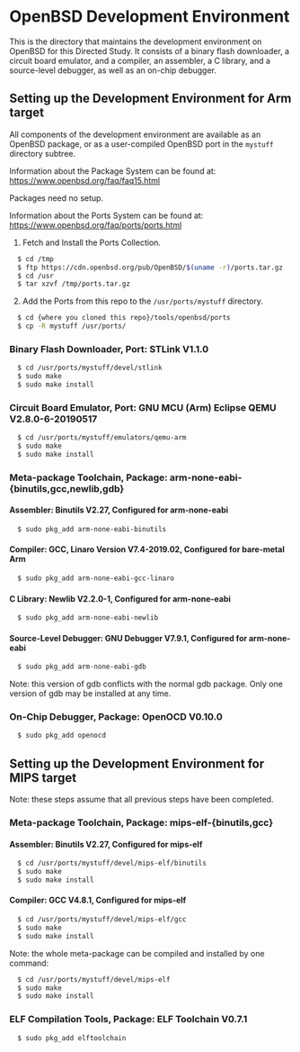 # OpenBSD Development Environment

This is the directory that maintains the development environment on OpenBSD
for this Directed Study.
It consists of a binary flash downloader, a circuit board emulator, and
a compiler, an assembler, a C library, and a source-level debugger,
as well as an on-chip debugger.

## Setting up the Development Environment for Arm target

All components of the development environment are available as an OpenBSD
package, or as a user-compiled OpenBSD port in the `mystuff` directory subtree.

Information about the Package System can be found at:
https://www.openbsd.org/faq/faq15.html

Packages need no setup.

Information about the Ports System can be found at: 
https://www.openbsd.org/faq/ports/ports.html

1. Fetch and Install the Ports Collection.
  ```sh
    $ cd /tmp
    $ ftp https://cdn.openbsd.org/pub/OpenBSD/$(uname -r)/ports.tar.gz
    $ cd /usr
    $ tar xzvf /tmp/ports.tar.gz
  ```

2. Add the Ports from this repo to the `/usr/ports/mystuff` directory.
  ```sh
    $ cd {where you cloned this repo}/tools/openbsd/ports
    $ cp -R mystuff /usr/ports/
  ```

### Binary Flash Downloader, Port: STLink V1.1.0
```sh
  $ cd /usr/ports/mystuff/devel/stlink
  $ sudo make
  $ sudo make install
```

### Circuit Board Emulator, Port: GNU MCU (Arm) Eclipse QEMU V2.8.0-6-20190517
```sh
  $ cd /usr/ports/mystuff/emulators/qemu-arm
  $ sudo make
  $ sudo make install
```

### Meta-package Toolchain, Package: arm-none-eabi-{binutils,gcc,newlib,gdb}

#### Assembler: Binutils V2.27, Configured for arm-none-eabi
```sh
  $ sudo pkg_add arm-none-eabi-binutils
```

#### Compiler: GCC, Linaro Version V7.4-2019.02, Configured for bare-metal Arm
```sh
  $ sudo pkg_add arm-none-eabi-gcc-linaro
```

#### C Library: Newlib V2.2.0-1, Configured for arm-none-eabi
```sh
  $ sudo pkg_add arm-none-eabi-newlib
```

#### Source-Level Debugger: GNU Debugger V7.9.1, Configured for arm-none-eabi
```sh
  $ sudo pkg_add arm-none-eabi-gdb
```

Note: this version of gdb conflicts with the normal gdb package.
Only one version of gdb may be installed at any time.

### On-Chip Debugger, Package: OpenOCD V0.10.0
```sh
  $ sudo pkg_add openocd
```

## Setting up the Development Environment for MIPS target

Note: these steps assume that all previous steps have been completed.

### Meta-package Toolchain, Package: mips-elf-{binutils,gcc}

#### Assembler: Binutils V2.27, Configured for mips-elf
```sh
  $ cd /usr/ports/mystuff/devel/mips-elf/binutils
  $ sudo make
  $ sudo make install
```

#### Compiler: GCC V4.8.1, Configured for mips-elf
```sh
  $ cd /usr/ports/mystuff/devel/mips-elf/gcc
  $ sudo make
  $ sudo make install
```

Note: the whole meta-package can be compiled and installed by one command:
```sh
  $ cd /usr/ports/mystuff/devel/mips-elf
  $ sudo make
  $ sudo make install
```

### ELF Compilation Tools, Package: ELF Toolchain V0.7.1
```sh
  $ sudo pkg_add elftoolchain
```
